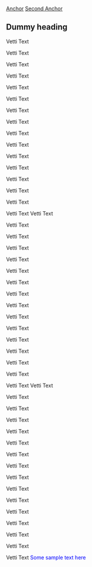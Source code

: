 [Anchor](#anchor-text)
[Second Anchor](#second-anchor)
## Dummy heading
Vetti Text

Vetti Text

Vetti Text

Vetti Text

Vetti Text

Vetti Text

Vetti Text

Vetti Text

Vetti Text

Vetti Text

Vetti Text

Vetti Text

Vetti Text

Vetti Text

Vetti Text

Vetti Text
Vetti Text

Vetti Text

Vetti Text

Vetti Text

Vetti Text

Vetti Text

Vetti Text

Vetti Text

Vetti Text

Vetti Text

Vetti Text

Vetti Text

Vetti Text

Vetti Text

Vetti Text

Vetti Text
Vetti Text

Vetti Text

Vetti Text

Vetti Text

Vetti Text

Vetti Text

Vetti Text

Vetti Text

Vetti Text

Vetti Text

Vetti Text

Vetti Text

Vetti Text

Vetti Text

Vetti Text

Vetti Text
<a name="second-anchor"></a><font color=blue>Some sample text here</font>
